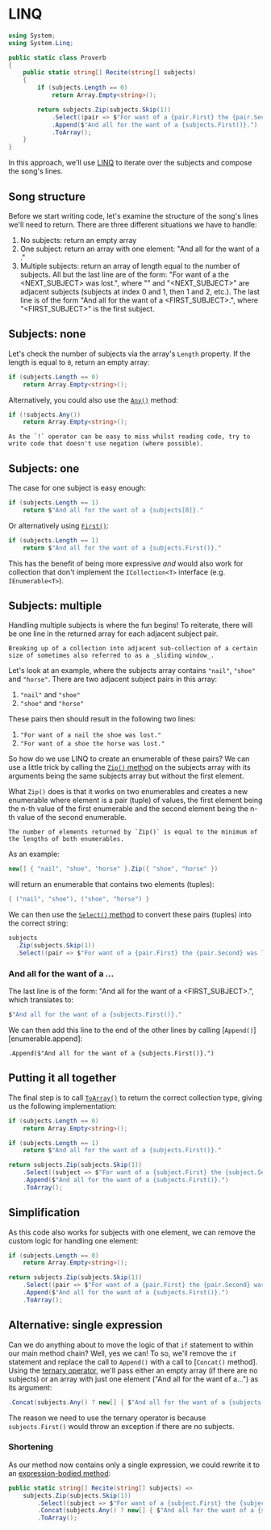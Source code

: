 # LINQ

```csharp
using System;
using System.Linq;

public static class Proverb
{
    public static string[] Recite(string[] subjects)
    {
        if (subjects.Length == 0)
            return Array.Empty<string>();

        return subjects.Zip(subjects.Skip(1))
            .Select((pair => $"For want of a {pair.First} the {pair.Second} was lost."))
            .Append($"And all for the want of a {subjects.First()}.")
            .ToArray();
    }
}
```

In this approach, we'll use [LINQ][linq] to iterate over the subjects and compose the song's lines.

## Song structure

Before we start writing code, let's examine the structure of the song's lines we'll need to return.
There are three different situations we have to handle:

1. No subjects: return an empty array
2. One subject: return an array with one element: "And all for the want of a <SUBJECT>."
3. Multiple subjects: return an array of length equal to the number of subjects. All but the last line are of the form: "For want of a <SUBJECT> the <NEXT_SUBJECT> was lost.", where "<SUBJECT>" and "<NEXT_SUBJECT>" are adjacent subjects (subjects at index 0 and 1, then 1 and 2, etc.). The last line is of the form "And all for the want of a <FIRST_SUBJECT>.", where "<FIRST_SUBJECT>" is the first subject.

## Subjects: none

Let's check the number of subjects via the array's `Length` property.
If the length is equal to `0`, return an empty array:

```csharp
if (subjects.Length == 0)
    return Array.Empty<string>();
```

Alternatively, you could also use the [`Any()`][enumerable.any] method:

```csharp
if (!subjects.Any())
    return Array.Empty<string>();
```

```exercism/note
As the `!` operator can be easy to miss whilst reading code, try to write code that doesn't use negation (where possible).
```

## Subjects: one

The case for one subject is easy enough:

```csharp
if (subjects.Length == 1)
    return $"And all for the want of a {subjects[0]}."
```

Or alternatively using [`First()`][enumerable.first]:

```csharp
if (subjects.Length == 1)
    return $"And all for the want of a {subjects.First()}."
```

This has the benefit of being more expressive _and_ would also work for collection that don't implement the `ICollection<T>` interface (e.g. `IEnumerable<T>`).

## Subjects: multiple

Handling multiple subjects is where the fun begins!
To reiterate, there will be one line in the returned array for each adjacent subject pair.

```exercism/note
Breaking up of a collection into adjacent sub-collection of a certain size of sometimes also referred to as a _sliding window_.
```

Let's look at an example, where the subjects array contains `"nail"`, `"shoe"` and `"horse"`.
There are two adjacent subject pairs in this array:

1. `"nail"` and `"shoe"`
2. `"shoe"` and `"horse"`

These pairs then should result in the following two lines:

1. `"For want of a nail the shoe was lost."`
2. `"For want of a shoe the horse was lost."`

So how do we use LINQ to create an enumerable of these pairs?
We can use a little trick by calling the [`Zip()` method][enumerable.zip] on the subjects array with its arguments being the same subjects array but without the first element.

What `Zip()` does is that it works on two enumerables and creates a new enumerable where element is a pair (tuple) of values, the first element being the n-th value of the first enumerable and the second element being the n-th value of the second enumerable.

```exercism/note
The number of elements returned by `Zip()` is equal to the minimum of the lengths of both enumerables.
```

As an example:

```csharp
new[] { "nail", "shoe", "horse" }.Zip({ "shoe", "horse" })
```

will return an enumerable that contains two elements (tuples):

```csharp
{ ("nail", "shoe"), ("shoe", "horse") }
```

We can then use the [`Select()` method][enumerable.select] to convert these pairs (tuples) into the correct string:

```csharp
subjects
  .Zip(subjects.Skip(1))
  .Select((pair => $"For want of a {pair.First} the {pair.Second} was lost."))
```

### And all for the want of a ...

The last line is of the form: "And all for the want of a <FIRST_SUBJECT>.", which translates to:

```csharp
$"And all for the want of a {subjects.First()}."
```

We can then add this line to the end of the other lines by calling [`Append()`][enumerable.append]:

```
.Append($"And all for the want of a {subjects.First()}.")
```

## Putting it all together

The final step is to call [`ToArray()`][enumerable.to-array] to return the correct collection type, giving us the following implementation:

```csharp
if (subjects.Length == 0)
    return Array.Empty<string>();

if (subjects.Length == 1)
    return $"And all for the want of a {subjects.First()}."

return subjects.Zip(subjects.Skip(1))
    .Select((subject => $"For want of a {subject.First} the {subject.Second} was lost."))
    .Append($"And all for the want of a {subjects.First()}.")
    .ToArray();
```

## Simplification

As this code also works for subjects with one element, we can remove the custom logic for handling one element:

```csharp
if (subjects.Length == 0)
    return Array.Empty<string>();

return subjects.Zip(subjects.Skip(1))
    .Select((pair => $"For want of a {pair.First} the {pair.Second} was lost."))
    .Append($"And all for the want of a {subjects.First()}.")
    .ToArray();
```

## Alternative: single expression

Can we do anything about to move the logic of that `if` statement to within our main method chain?
Well, yes we can!
To so, we'll remove the `if` statement and replace the call to `Append()` with a call to [`Concat()` method].
Using the [ternary operator][ternary-operator], we'll pass either an empty array (if there are no subjects) or an array with just one element ("And all for the want of a...") as its argument:

```csharp
.Concat(subjects.Any() ? new[] { $"And all for the want of a {subjects.First()}." } : Array.Empty<string>())
```

The reason we need to use the ternary operator is because `subjects.First()` would throw an exception if there are no subjects.

### Shortening

As our method now contains only a single expression, we could rewrite it to an [expression-bodied method][expression-bodied-method]:

```csharp
public static string[] Recite(string[] subjects) =>
    subjects.Zip(subjects.Skip(1))
        .Select((subject => $"For want of a {subject.First} the {subject.Second} was lost."))
        .Concat(subjects.Any() ? new[] { $"And all for the want of a {subjects.First()}." } : Array.Empty<string>())
        .ToArray();
```

[expression-bodied-method]: https://learn.microsoft.com/en-us/dotnet/csharp/programming-guide/statements-expressions-operators/expression-bodied-members#methods
[enumerable.select]: https://learn.microsoft.com/en-us/dotnet/api/system.linq.enumerable.select
[enumerable.to-array]: https://learn.microsoft.com/en-us/dotnet/api/system.linq.enumerable.toarray
[enumerable.zip]: https://learn.microsoft.com/en-us/dotnet/api/system.linq.enumerable.zip
[enumerable.concat]: https://learn.microsoft.com/en-us/dotnet/api/system.linq.enumerable.concat
[enumerable.skip]: https://learn.microsoft.com/en-us/dotnet/api/system.linq.enumerable.skip
[enumerable.any]: https://learn.microsoft.com/en-us/dotnet/api/system.linq.enumerable.any
[enumerable.first]: https://learn.microsoft.com/en-us/dotnet/api/system.linq.enumerable.first
[array.empty]: https://learn.microsoft.com/en-us/dotnet/api/system.array.empty
[linq]: https://learn.microsoft.com/en-us/dotnet/csharp/programming-guide/concepts/linq/
[ternary-operator]: https://learn.microsoft.com/en-us/dotnet/csharp/language-reference/operators/conditional-operator
